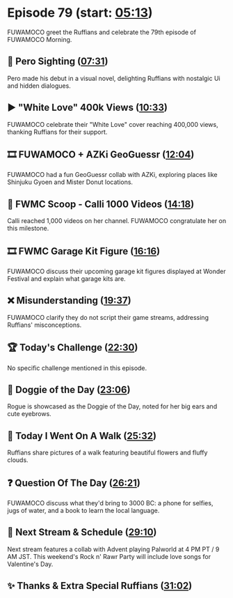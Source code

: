 # Episode 79 (start: [05:13](https://youtu.be/8TbaxoOgHhQ?t=05m13s))

FUWAMOCO greet the Ruffians and celebrate the 79th episode of FUWAMOCO Morning.

## 👀 Pero Sighting ([07:31](https://youtu.be/8TbaxoOgHhQ?t=07m31s))

Pero made his debut in a visual novel, delighting Ruffians with nostalgic Ui and hidden dialogues.

## ▶️ "White Love" 400k Views ([10:33](https://youtu.be/8TbaxoOgHhQ?t=10m33s))

FUWAMOCO celebrate their "White Love" cover reaching 400,000 views, thanking Ruffians for their support.

## 🎞️ FUWAMOCO + AZKi GeoGuessr ([12:04](https://youtu.be/8TbaxoOgHhQ?t=12m04s))

FUWAMOCO had a fun GeoGuessr collab with AZKi, exploring places like Shinjuku Gyoen and Mister Donut locations.

## 🔎 FWMC Scoop - Calli 1000 Videos ([14:18](https://youtu.be/8TbaxoOgHhQ?t=14m18s))

Calli reached 1,000 videos on her channel. FUWAMOCO congratulate her on this milestone.

## 🎞️ FWMC Garage Kit Figure ([16:16](https://youtu.be/8TbaxoOgHhQ?t=16m16s))

FUWAMOCO discuss their upcoming garage kit figures displayed at Wonder Festival and explain what garage kits are.

## ❌ Misunderstanding ([19:37](https://youtu.be/8TbaxoOgHhQ?t=19m37s))

FUWAMOCO clarify they do not script their game streams, addressing Ruffians' misconceptions.

## 🏆 Today's Challenge ([22:30](https://youtu.be/8TbaxoOgHhQ?t=22m30s))

No specific challenge mentioned in this episode.

## 🐶 Doggie of the Day ([23:06](https://youtu.be/8TbaxoOgHhQ?t=23m06s))

Rogue is showcased as the Doggie of the Day, noted for her big ears and cute eyebrows.

## 🚶 Today I Went On A Walk ([25:32](https://youtu.be/8TbaxoOgHhQ?t=25m32s))

Ruffians share pictures of a walk featuring beautiful flowers and fluffy clouds.

## ❓ Question Of The Day ([26:21](https://youtu.be/8TbaxoOgHhQ?t=26m21s))

FUWAMOCO discuss what they'd bring to 3000 BC: a phone for selfies, jugs of water, and a book to learn the local language.

## 📅 Next Stream & Schedule ([29:10](https://youtu.be/8TbaxoOgHhQ?t=29m10s))

Next stream features a collab with Advent playing Palworld at 4 PM PT / 9 AM JST. This weekend's Rock n' Rawr Party will include love songs for Valentine's Day.

## ✨ Thanks & Extra Special Ruffians ([31:02](https://youtu.be/8TbaxoOgHhQ?t=31m02s))
